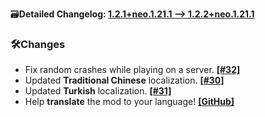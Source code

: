 🗃️**Detailed Changelog: [1.2.1+neo.1.21.1 --> 1.2.2+neo.1.21.1](https://github.com/UltimatChamp/BetterGrassify/compare/1.2.1+neo.1.21.1...1.2.2+neo.1.21.1)**

### 🛠️Changes

- Fix random crashes while playing on a server. [**[#32]**](https://github.com/UltimatChamp/BetterGrassify/issues/32)
- Updated **Traditional Chinese** localization. [**[#30]**](https://github.com/UltimatChamp/BetterGrassify/issues/30)
- Updated **Turkish** localization. [**[#31]**](https://github.com/UltimatChamp/BetterGrassify/issues/31)
- Help **translate** the mod to your language! [**[GitHub]**](https://github.com/UltimatChamp/BetterGrassify)
